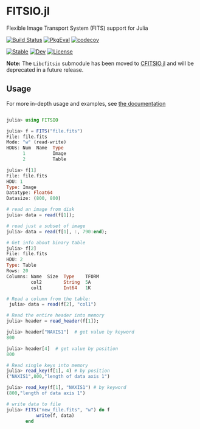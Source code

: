 FITSIO.jl
=========

Flexible Image Transport System (FITS) support for Julia


[![Build Status](https://github.com/juliaastro/FITSIO.jl/workflows/CI/badge.svg?branch=master)](https://github.com/juliaastro/FITSIO.jl/actions)
[![PkgEval](https://juliaci.github.io/NanosoldierReports/pkgeval_badges/F/FITSIO.svg)](https://juliaci.github.io/NanosoldierReports/pkgeval_badges/report.html)
[![codecov](https://codecov.io/gh/juliaastro/fitsio.jl/branch/master/graph/badge.svg?token=SA9EG0z8pt)](https://codecov.io/gh/juliaastro/fitsio.jl)


[![Stable](https://img.shields.io/badge/docs-stable-blue.svg)](http://juliaastro.github.io/FITSIO.jl/stable/)
[![Dev](https://img.shields.io/badge/docs-dev-blue.svg)](http://juliaastro.github.io/FITSIO.jl/dev/)
[![License](https://img.shields.io/badge/License-MIT-yellow.svg)](https://opensource.org/licenses/MIT)

**Note:** The `Libcfitsio` submodule has been moved to [CFITSIO.jl](https://github.com/JuliaAstro/CFITSIO.jl) and will be deprecated in a future release.


## Usage

For more in-depth usage and examples, see [the documentation](http://juliaastro.github.io/FITSIO.jl/stable/)

```julia

julia> using FITSIO

julia> f = FITS("file.fits")
File: file.fits
Mode: "w" (read-write)
HDUs: Num  Name  Type
      1          Image
      2          Table

julia> f[1]
File: file.fits
HDU: 1
Type: Image
Datatype: Float64
Datasize: (800, 800)

# read an image from disk
julia> data = read(f[1]);

# read just a subset of image
julia> data = read(f[1], :, 790:end);

# Get info about binary table
julia> f[2]
File: file.fits
HDU: 2
Type: Table
Rows: 20
Columns: Name  Size  Type    TFORM
         col2        String  5A
         col1        Int64   1K

# Read a column from the table:
 julia> data = read(f[2], "col1")

# Read the entire header into memory
julia> header = read_header(f[1]);

julia> header["NAXIS1"]  # get value by keyword
800

julia> header[4]  # get value by position
800

# Read single keys into memory
julia> read_key(f[1], 4) # by position
("NAXIS1",800,"length of data axis 1")

julia> read_key(f[1], "NAXIS1") # by keyword
(800,"length of data axis 1")

# write data to file
julia> FITS("new_file.fits", "w") do f
           write(f, data)
       end
```
